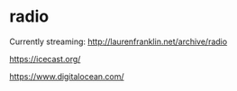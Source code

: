 # radio

Currently streaming: http://laurenfranklin.net/archive/radio 

https://icecast.org/

https://www.digitalocean.com/
